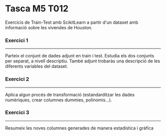 # Tasca M5 T012

Exercicis de Train-Test amb ScikitLearn a partir d'un dataset amb informació sobre les vivendes de Houston.

### Exercici 1
***
Parteix el conjunt de dades adjunt en train i test. Estudia els dos conjunts per separat, a nivell descriptiu.
També adjunt trobaràs una descripció de les diferents variables del dataset.

### Exercici 2
***
Aplica algun procés de transformació (estandarditzar les dades numèriques, crear columnes dummies, polinomis...).

### Exercici 3
***
Resumeix les noves columnes generades de manera estadística i gràfica


